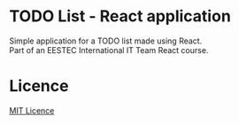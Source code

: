 # TODO List - React application
Simple application for a TODO list made using React.\
Part of an EESTEC International IT Team React course.

# Licence
[MIT Licence](https://opensource.org/licenses/MIT)

